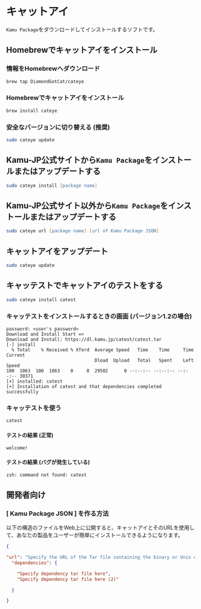 # キャットアイ
`Kamu Package`をダウンロードしてインストールするソフトです。

## Homebrewでキャットアイをインストール

### 情報をHomebrewへダウンロード

```zsh
brew tap DiamondGotCat/cateye
```

### Homebrewでキャットアイをインストール

```zsh
brew install cateye
```

### 安全なバージョンに切り替える (推奨)

```zsh
sudo cateye update
```

## Kamu-JP公式サイトから`Kamu Package`をインストールまたはアップデートする

```zsh
sudo cateye install [package name]
```

## Kamu-JP公式サイト以外から`Kamu Package`をインストールまたはアップデートする

```zsh
sudo cateye url [package name] [url of Kamu Package JSON]
```

## キャットアイをアップデート

```zsh
sudo cateye update
```

## キャッテストでキャットアイのテストをする

```zsh
sudo cateye install catest
```

### キャッテストをインストールするときの画面 (バージョン1.2の場合)

```
password: <user's password>
Download and Install Start =>
Download and Install: https://dl.kamu.jp/catest/catest.tar
[-] install
  % Total    % Received % Xferd  Average Speed   Time    Time     Time  Current
                                 Dload  Upload   Total   Spent    Left  Speed
100  1063  100  1063    0     0  29502      0 --:--:-- --:--:-- --:--:-- 30371
[+] installed: catest
[+] Installation of catest and that dependencies completed successfully
```

### キャッテストを使う

```zsh
catest
```

#### テストの結果 (正常)

```
welcome!
```

#### テストの結果 (バグが発生している)

```
zsh: command not found: catest
```

## 開発者向け

### [ Kamu Package JSON ] を作る方法
以下の構造のファイルをWeb上に公開すると、キャットアイとそのURLを使用して、あなたの製品をユーザーが簡単にインストールできるようになります。

```json
{

"url": "Specify the URL of the Tar file containing the binary or Unix executable file here",
  "dependencies": {

    "Specify dependency tar file here",
    "Specify dependency tar file here (2)"

  }

}
```
